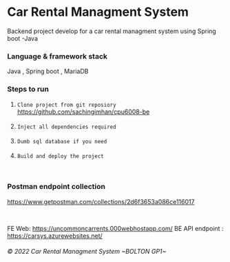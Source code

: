 # Car Rental Managment System
Backend project develop for a car rental managment system using Spring boot -Java

### Language & framework stack
Java , Spring boot , MariaDB  

### Steps to run
1. `Clone project from git reposiory`<br/>
   https://github.com/sachingimhan/cpu6008-be <br/>
   <br/>
2. `Inject all dependencies required`<br/>
   <br/>
3. `Dumb sql database if you need`<br/>
   <br/>
4. `Build and deploy the project`<br/>

<br/>

### Postman endpoint collection
https://www.getpostman.com/collections/2d6f3653a086ce116017

<br/>

FE Web: https://uncommoncarrents.000webhostapp.com/
BE API endpoint : https://carsys.azurewebsites.net/

###### © 2022 Car Rental Managment System ~BOLTON GP1~
